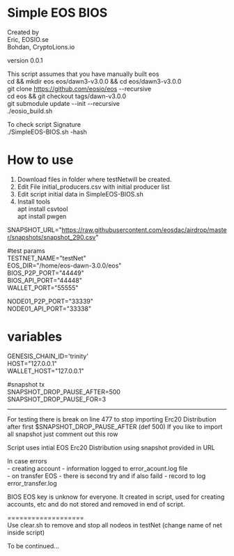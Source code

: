 # Simple EOS BIOS
  
Created by  
Eric, EOSIO.se  
Bohdan, CryptoLions.io  
  
version 0.0.1  
  
This script assumes that you have manually built eos  
 cd && mkdir eos eos/dawn3-v3.0.0 && cd eos/dawn3-v3.0.0  
 git clone https://github.com/eosio/eos --recursive  
 cd eos && git checkout tags/dawn-v3.0.0  
 git submodule update --init --recursive  
 ./eosio_build.sh  


To check script Signature  
 ./SimpleEOS-BIOS.sh -hash  



# How to use

1. Download files in folder where testNetwill be created.  
2. Edit File initial_producers.csv  with initial producer list  
3. Edit script initial data in SimpleEOS-BIOS.sh  
4. Install tools  
apt install csvtool  
apt install pwgen  

SNAPSHOT_URL="https://raw.githubusercontent.com/eosdac/airdrop/master/snapshots/snapshot_290.csv"

#test params  
TESTNET_NAME="testNet"  
EOS_DIR="/home/eos-dawn-3.0.0/eos"  
BIOS_P2P_PORT="44449"  
BIOS_API_PORT="44448"  
WALLET_PORT="55555"  

NODE01_P2P_PORT="33339"  
NODE01_API_PORT="33338"  


# variables  
GENESIS_CHAIN_ID='trinity'  
HOST="127.0.0.1"  
WALLET_HOST="127.0.0.1"  

#snapshot tx  
SNAPSHOT_DROP_PAUSE_AFTER=500  
SNAPSHOT_DROP_PAUSE_FOR=3  
  
--------------------------------------------  
  
For testing there is break on line 477 to stop importing Erc20 Distribution after first $SNAPSHOT_DROP_PAUSE_AFTER  (def 500) If you like to import all snapshot just comment out this row

Script uses intial EOS Erc20 Distribution using snapshot provided in URL

In case errors  
	- creating account - information logged to error_acount.log file  
	- on transfer EOS - there is second try and if also faild - record to log error_transfer.log  

BIOS EOS key is unknow for everyone. It created in script, used for creating accounts, etc and do not stored and removed in end of script.   
    
===================    
Use clear.sh to remove and stop all nodeos in testNet (change name of net inside script)    
  
To be continued...  
